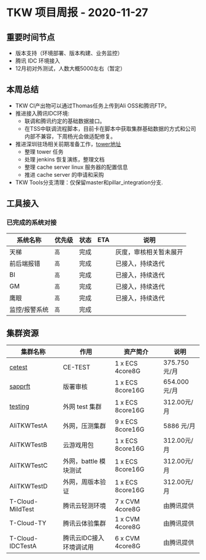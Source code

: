 # TKW 项目周报 - 2020-11-27

## 重要时间节点

- 版本支持（环境部署、版本构建、业务监控）
- 腾讯 IDC 环境接入
- 12月初对外测试，人数大概5000左右（暂定）

## 本周总结

* TKW CI产出物可以通过Thomas任务上传到Ali OSS和腾讯FTP。
* 推进接入腾讯IDC环境: 
  * 联调和腾讯约定的基础数据接口。
  * 在TSS中联调流程脚本，目前卡在脚本中获取集群基础数据的方式和公司内部不兼容，下周杨光会做适配修复。
* 推进深圳驻场相关前期准备工作，[tower地址](https://tower.im/projects/b6a7d4ccb065ae003db35036d1faaa58/list/todos/)
  * 整理 tower 任务
  * 处理 jenkins 恢复演练，整理文档
  * 整理 cache server linux 服务器的配置信息
  * 推进 cache server 的申请和采购
* TKW Tools分支清理：仅保留master和pillar_integration分支.

## 工具接入

### 已完成的系统对接

| 系统名称      | 优先级 | 状态 | ETA  | 说明                   |
| ------------- | ------ | ---- | ---- | ---------------------- |
| 天梯          | `高`   | 完成 |      | 灰度，审核相关暂未展开 |
| 前后端报错    | `高`   | 完成 |      | 已接入，持续迭代       |
| BI            | `高`   | 完成 |      | 已接入，持续迭代       |
| GM            | `高`   | 完成 |      | 已接入，持续迭代       |
| 鹰眼          | `高`   | 完成 |      | 已接入，持续迭代       |
| 监控/报警系统 | `高`   | 完成 |      |                        |

## 集群资源

| 集群名称                                                     | 作用                    | 资产简介         | 说明         |
| ------------------------------------------------------------ | ----------------------- | ---------------- | ------------ |
| [cetest](https://git.youle.game/TC/TSD/DevOps/documents/wikis/game-supporting/tkw/details/tkw-ce-test-env) | CE-TEST                 | 1 x ECS 4core8G  | 375.750元/月 |
| [sapprft]()                                                  | 版署审核                | 1 x ECS 8core16G | 654.000元/月 |
| [testing](https://ecs.console.aliyun.com/?spm=5176.2020520152.favorites.decs.261716ddWEIIwm#/server/i-bp1h073jqg8vmpvdbwhu/detail?regionId=cn-hangzhou) | 外网 test 集群          | 1 x ECS 8core16G | 312.00元/月  |
| AliTKWTestA                                                  | 外网，压测集群          | 9 x ECS 8core16G | 5886 元/月   |
| AliTKWTestB                                                  | 云游戏用包              | 1 x ECS 8core16G | 312.00元/月  |
| AliTKWTestC                                                  | 外网，battle 模块测试   | 1 x ECS 8core16G | 312.00元/月  |
| AliTKWTestD                                                  | 外网，周版本验证        | 1 x ECS 8core16G | 312.00元/月  |
| T-Cloud-MildTest                                             | 腾讯云轻测环境          | 7 x CVM 4core8G  | 由腾讯提供   |
| T-Cloud-TY                                                   | 腾讯云体验集群          | 1 x CVM 4core8G  | 由腾讯提供   |
| T-Cloud-IDCTestA                                             | 腾讯云IDC接入环境调试用 | 6 x CVM 4core8G  | 由腾讯提供   |
